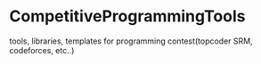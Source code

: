 CompetitiveProgrammingTools
===========================

tools, libraries, templates for programming contest(topcoder SRM, codeforces, etc..)